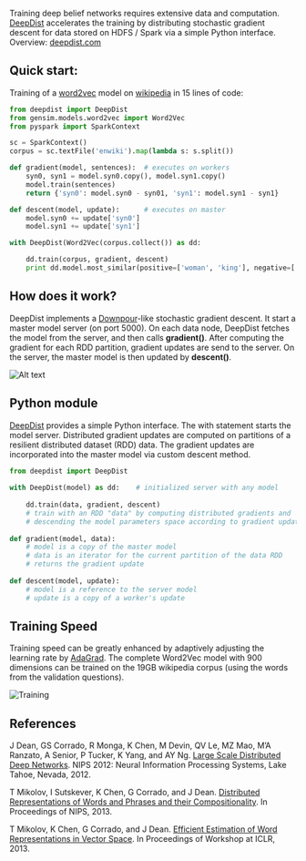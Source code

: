 Training deep belief networks requires extensive data and computation. [DeepDist](http://deepdist.com) accelerates the training by distributing stochastic gradient descent for data stored on HDFS / Spark via a simple Python interface. Overview: [deepdist.com](http://deepdist.com)

Quick start:
----

Training of a [word2vec](https://code.google.com/p/word2vec/) model on [wikipedia](http://dumps.wikimedia.org/enwiki/) in 15 lines of code:

```python
from deepdist import DeepDist
from gensim.models.word2vec import Word2Vec
from pyspark import SparkContext

sc = SparkContext()
corpus = sc.textFile('enwiki').map(lambda s: s.split())

def gradient(model, sentences):  # executes on workers
    syn0, syn1 = model.syn0.copy(), model.syn1.copy()
    model.train(sentences)
    return {'syn0': model.syn0 - syn01, 'syn1': model.syn1 - syn1}

def descent(model, update):      # executes on master
    model.syn0 += update['syn0']
    model.syn1 += update['syn1']

with DeepDist(Word2Vec(corpus.collect()) as dd:

    dd.train(corpus, gradient, descent)
    print dd.model.most_similar(positive=['woman', 'king'], negative=['man'])
```

How does it work?
----

DeepDist implements a [Downpour](http://research.google.com/archive/large_deep_networks_nips2012.html)-like stochastic gradient descent. It start a master model server (on port 5000). On each data node, DeepDist fetches the model from the server, and then calls __gradient()__. After computing the gradient for each RDD partition, gradient updates are send to the server. On the server, the master model is then updated by __descent()__.

![Alt text](http://deepdist.com/images/deepdistdesign.png)

Python module
----

[DeepDist](http://deepdist.com) provides a simple Python interface. The with statement starts the model server. Distributed gradient updates are computed on partitions of a resilient distributed dataset (RDD) data. The gradient updates are incorporated into the master model via custom descent method.

```python
from deepdist import DeepDist
 
with DeepDist(model) as dd:    # initialized server with any model    
    
    dd.train(data, gradient, descent)
    # train with an RDD "data" by computing distributed gradients and
    # descending the model parameters space according to gradient updates
 
def gradient(model, data):
    # model is a copy of the master model
    # data is an iterator for the current partition of the data RDD
    # returns the gradient update
 
def descent(model, update):
    # model is a reference to the server model
    # update is a copy of a worker's update
```

Training Speed
----

Training speed can be greatly enhanced by adaptively adjusting the learning rate by [AdaGrad](http://www.cs.berkeley.edu/~jduchi/projects/DuchiHaSi10.pdf). The complete Word2Vec model with 900 dimensions can be trained on the 19GB wikipedia corpus (using the words from the validation questions).

![Training](http://deepdist.com/images/training.png)

References
----

J Dean, GS Corrado, R Monga, K Chen, M Devin, QV Le, MZ Mao, M’A Ranzato, A Senior, P Tucker, K Yang, and AY Ng. [Large Scale Distributed Deep Networks](http://research.google.com/archive/large_deep_networks_nips2012.html). NIPS 2012: Neural Information Processing Systems, Lake Tahoe, Nevada, 2012.

T Mikolov, I Sutskever, K Chen, G Corrado, and J Dean. [Distributed Representations of Words and Phrases and their Compositionality](http://arxiv.org/pdf/1310.4546.pdf). In Proceedings of NIPS, 2013.

T Mikolov, K Chen, G Corrado, and J Dean. [Efficient Estimation of Word Representations in Vector Space](http://arxiv.org/pdf/1301.3781.pdf). In Proceedings of Workshop at ICLR, 2013.
